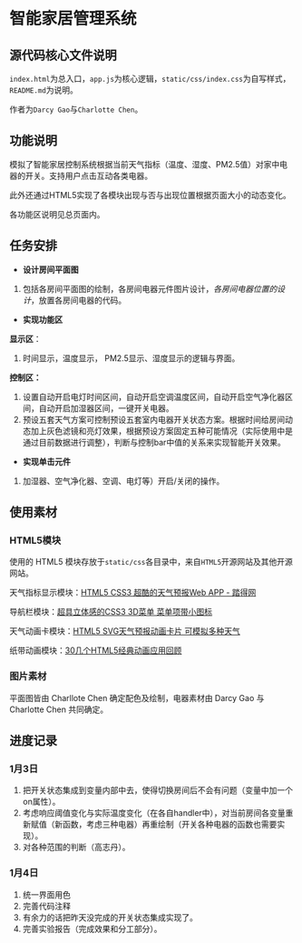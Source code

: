 # 智能家居管理系统

## 源代码核心文件说明

`index.html`为总入口，`app.js`为核心逻辑，`static/css/index.css`为自写样式，`README.md`为说明。

作者为`Darcy Gao`与`Charlotte Chen`。

## 功能说明

模拟了智能家居控制系统根据当前天气指标（温度、湿度、PM2.5值）对家中电器的开关。支持用户点击互动各类电器。

此外还通过HTML5实现了各模块出现与否与出现位置根据页面大小的动态变化。

各功能区说明见总页面内。

## 任务安排

- **设计房间平面图**

1. 包括各房间平面图的绘制，各房间电器元件图片设计，*各房间电器位置的设计*，放置各房间电器的代码。

- **实现功能区**

**显示区**：

1. 时间显示，温度显示， PM2.5显示、湿度显示的逻辑与界面。

**控制区：**

1. 设置自动开启电灯时间区间，自动开启空调温度区间，自动开启空气净化器区间，自动开启加湿器区间，一键开关电器。
2. 预设五套天气方案可控制预设五套室内电器开关状态方案。根据时间给房间动态加上灰色滤镜和亮灯效果，根据预设方案固定五种可能情况（实际使用中是通过目前数据进行调整），判断与控制bar中值的关系来实现智能开关效果。

- **实现单击元件**

1. 加湿器、空气净化器、空调、电灯等）开启/关闭的操作。 

## 使用素材

### HTML5模块

使用的 HTML5 模块存放于`static/css`各目录中，来自`HTML5`开源网站及其他开源网站。

天气指标显示模块：[HTML5 CSS3 超酷的天气预报Web APP - 踏得网](http://wow.techbrood.com/fiddle/3345)

导航栏模块：[超具立体感的CSS3 3D菜单 菜单项带小图标](http://www.html5tricks.com/css3-3d-navigation.html)

天气动画卡模块：[HTML5 SVG天气预报动画卡片 可模拟多种天气](http://www.html5tricks.com/html5-svg-weather-card.html)

纸带动画模块：[30几个HTML5经典动画应用回顾](http://www.html5tricks.com/30-more-html5-apps.html)

### 图片素材

平面图皆由 Charllote Chen 确定配色及绘制，电器素材由 Darcy Gao 与 Charlotte Chen 共同确定。

## 进度记录

### 1月3日

1. 把开关状态集成到变量内部中去，使得切换房间后不会有问题（变量中加一个on属性）。
2. 考虑响应阈值变化与实际温度变化（在各自handler中），对当前房间各变量重新赋值（新函数，考虑三种电器）再重绘制（开关各种电器的函数也需要实现）。
3. 对各种范围的判断（高志丹）。

### 1月4日

1. 统一界面用色
2. 完善代码注释
3. 有余力的话把昨天没完成的开关状态集成实现了。
4. 完善实验报告（完成效果和分工部分）。

